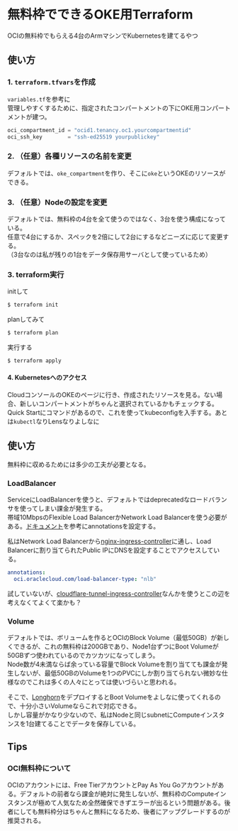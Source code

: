 # 無料枠でできるOKE用Terraform
OCIの無料枠でもらえる4台のArmマシンでKubernetesを建てるやつ

## 使い方
### 1. `terraform.tfvars`を作成
`variables.tf`を参考に  
管理しやすくするために、指定されたコンパートメントの下にOKE用コンパートメントが建つ。

```terraform
oci_compartment_id = "ocid1.tenancy.oc1.yourcompartmentid"
oci_ssh_key        = "ssh-ed25519 yourpublickey"
```

### 2. （任意）各種リソースの名前を変更
デフォルトでは、`oke_compartment`を作り、そこに`oke`というOKEのリソースができる。

### 3. （任意）Nodeの設定を変更
デフォルトでは、無料枠の4台を全て使うのではなく、3台を使う構成になっている。  
任意で4台にするか、スペックを2倍にして2台にするなどニーズに応じて変更する。  
（3台なのは私が残りの1台をデータ保存用サーバとして使っているため）

### 3. terraform実行
initして
```sh
$ terraform init
```
planしてみて
```sh
$ terraform plan
```
実行する
```sh
$ terraform apply
```

#### 4. Kubernetesへのアクセス
CloudコンソールのOKEのページに行き、作成されたリソースを見る。ない場合、新しいコンパートメントがちゃんと選択されているかもチェックする。  
Quick Startにコマンドがあるので、これを使ってkubeconfigを入手する。あとは`kubectl`なりLensなりよしなに

## 使い方
無料枠に収めるためには多少の工夫が必要となる。

### LoadBalancer
ServiceにLoadBalancerを使うと、デフォルトではdeprecatedなロードバランサを使ってしまい課金が発生する。  
帯域10MbpsのFlexible Load BalancerかNetwork Load Balancerを使う必要がある。[ドキュメント](https://docs.oracle.com/ja-jp/iaas/Content/ContEng/Tasks/contengcreatingnetworkloadbalancers.htm)を参考にannotationsを設定する。

私はNetwork Load Balancerから[nginx-ingress-controller](https://github.com/kubernetes/ingress-nginx)に通し、Load Balancerに割り当てられたPublic IPにDNSを設定することでアクセスしている。
```yaml
annotations:
  oci.oraclecloud.com/load-balancer-type: "nlb"
```

試していないが、[cloudflare-tunnel-ingress-controller](https://github.com/STRRL/cloudflare-tunnel-ingress-controller)なんかを使うとこの辺を考えなくてよくて楽かも？

### Volume
デフォルトでは、ボリュームを作るとOCIのBlock Volume（最低50GB）が新しくできるが、これの無料枠は200GBであり、Node1台ずつにBoot Volumeが50GBずつ使われているのでカツカツになってしまう。  
Node数が4未満ならば余っている容量でBlock Volumeを割り当てても課金が発生しないが、最低50GBのVolumeを1つのPVCにしか割り当てられない微妙な仕様なのでこれは多くの人々にとっては使いづらいと思われる。

そこで、[Longhorn](https://longhorn.io/)をデプロイするとBoot Volumeをよしなに使ってくれるので、十分小さいVolumeならこれで対応できる。  
しかし容量がかなり少ないので、私はNodeと同じsubnetにComputeインスタンスを1台建てることでデータを保存している。

## Tips
### OCI無料枠について
OCIのアカウントには、Free TierアカウントとPay As You Goアカウントがある。デフォルトの前者なら課金が絶対に発生しないが、無料枠のComputeインスタンスが極めて人気なため全然確保できずエラーが出るという問題がある。後者にしても無料枠分はちゃんと無料になるため、後者にアップグレードするのが推奨される。
